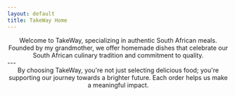 ```yaml
---
layout: default
title: TakeWay Home
---
```


<center>Welcome to TakeWay, specializing in authentic South African meals. Founded by my grandmother, we offer homemade dishes that celebrate our South African culinary tradition and commitment to quality.</center>
---
<center>By choosing TakeWay, you're not just selecting delicious food; you're supporting our journey towards a brighter future. Each order helps us make a meaningful impact.</center>
